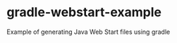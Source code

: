 gradle-webstart-example
=======================

Example of generating Java Web Start files using gradle 
